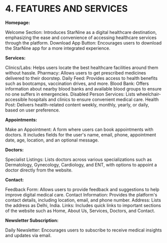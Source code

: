 # **4. FEATURES AND SERVICES**
**Homepage:**

Welcome Section: Introduces StarNine as a digital healthcare destination, emphasizing the ease and convenience of accessing healthcare services through the platform.
Download App Button: Encourages users to download the StarNine app for a more integrated experience.

**Services:**

Clinics/Labs: Helps users locate the best healthcare facilities around them without hassle.
Pharmacy: Allows users to get prescribed medicines delivered to their doorstep.
Daily Feed: Provides access to health benefits such as bootcamps, vaccination drives, and more.
Blood Bank: Offers information about nearby blood banks and available blood groups to ensure no one suffers in emergencies.
Disabled Person Services: Lists wheelchair-accessible hospitals and clinics to ensure convenient medical care.
Health Post: Delivers health-related content weekly, monthly, yearly, or daily, based on user preference.

**Appointments:**

Make an Appointment: A form where users can book appointments with doctors. It includes fields for the user's name, email, phone, appointment date, age, location, and an optional message.

**Doctors:**

Specialist Listings: Lists doctors across various specializations such as Dermatology, Gynecology, Cardiology, and ENT, with options to appoint a doctor directly from the website.

**Contact:**

Feedback Form: Allows users to provide feedback and suggestions to help improve digital medical care.
Contact Information: Provides the platform's contact details, including location, email, and phone number.
Address: Lists the address as Delhi, India.
Links: Includes quick links to important sections of the website such as Home, About Us, Services, Doctors, and Contact.

**Newsletter Subscription:**

Daily Newsletter: Encourages users to subscribe to receive medical insights and updates via email.

